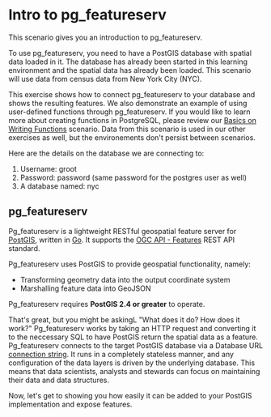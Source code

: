# Intro to pg_featureserv

This scenario gives you an introduction to pg_featureserv.

To use pg_featureserv, you need to have a PostGIS database with spatial data loaded in it. The database has already been started in this learning environment and the spatial data has already been loaded. This scenario will use data from census data from New York City (NYC). 

This exercise shows how to connect pg_featureserv to your database and shows the resulting features. We also demonstrate an example of using user-defined functions through pg_featureserv. If you would like to learn more about creating functions in PostgreSQL, please review our [Basics on Writing Functions](https://learn.crunchydata.com/postgresql-devel/courses/beyond-basics/basicfunctions) scenario. Data from this scenario is used in our other exercises as well, but the environements don't persist between scenarios.

Here are the details on the database we are connecting to:

1. Username: groot
2. Password: password (same password for the postgres user as well)
3. A database named: nyc

## pg_featureserv

Pg_featureserv is a lightweight RESTful geospatial feature server for [PostGIS](https://postgis.net/), written in [Go](https://golang.org/).
It supports the [OGC API - Features](http://docs.opengeospatial.org/is/17-069r3/17-069r3.html) REST API standard.

Pg_featureserv uses PostGIS to provide geospatial functionality, namely:
  * Transforming geometry data into the output coordinate system
  * Marshalling feature data into GeoJSON

Pg_featureserv requires **PostGIS 2.4 or greater** to operate.

That's great, but you might be askingL "What does it do? How does it work?" Pg_featureserv works by taking an HTTP request and converting it to the neccessary SQL to have PostGIS return the spatial data as a feature. Pg_featureserv connects to the target PostGIS database via a Database URL [connection string](https://www.postgresql.org/docs/10/libpq-connect.html#LIBPQ-CONNSTRING). It runs in a completely stateless manner, and any configuration of the data layers is driven by the underlying database. This means that data scientists, analysts and stewards can focus on maintaining their data and data structures. 

Now, let's get to showing you how easily it can be added to your PostGIS implementation and expose features. 
